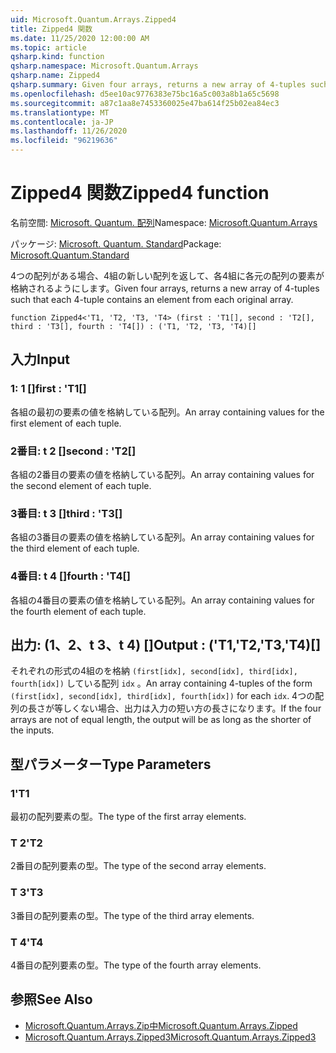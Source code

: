 ```yaml
---
uid: Microsoft.Quantum.Arrays.Zipped4
title: Zipped4 関数
ms.date: 11/25/2020 12:00:00 AM
ms.topic: article
qsharp.kind: function
qsharp.namespace: Microsoft.Quantum.Arrays
qsharp.name: Zipped4
qsharp.summary: Given four arrays, returns a new array of 4-tuples such that each 4-tuple contains an element from each original array.
ms.openlocfilehash: d5ee10ac9776383e75bc16a5c003a8b1a65c5698
ms.sourcegitcommit: a87c1aa8e7453360025e47ba614f25b02ea84ec3
ms.translationtype: MT
ms.contentlocale: ja-JP
ms.lasthandoff: 11/26/2020
ms.locfileid: "96219636"
---
```

# <a name="zipped4-function"></a><span data-ttu-id="9eaa9-102">Zipped4 関数</span><span class="sxs-lookup"><span data-stu-id="9eaa9-102">Zipped4 function</span></span>

<span data-ttu-id="9eaa9-103">名前空間: [Microsoft. Quantum. 配列](xref:Microsoft.Quantum.Arrays)</span><span class="sxs-lookup"><span data-stu-id="9eaa9-103">Namespace: [Microsoft.Quantum.Arrays](xref:Microsoft.Quantum.Arrays)</span></span>

<span data-ttu-id="9eaa9-104">パッケージ: [Microsoft. Quantum. Standard](https://nuget.org/packages/Microsoft.Quantum.Standard)</span><span class="sxs-lookup"><span data-stu-id="9eaa9-104">Package: [Microsoft.Quantum.Standard](https://nuget.org/packages/Microsoft.Quantum.Standard)</span></span>


<span data-ttu-id="9eaa9-105">4つの配列がある場合、4組の新しい配列を返して、各4組に各元の配列の要素が格納されるようにします。</span><span class="sxs-lookup"><span data-stu-id="9eaa9-105">Given four arrays, returns a new array of 4-tuples such that each 4-tuple contains an element from each original array.</span></span>

```qsharp
function Zipped4<'T1, 'T2, 'T3, 'T4> (first : 'T1[], second : 'T2[], third : 'T3[], fourth : 'T4[]) : ('T1, 'T2, 'T3, 'T4)[]
```


## <a name="input"></a><span data-ttu-id="9eaa9-106">入力</span><span class="sxs-lookup"><span data-stu-id="9eaa9-106">Input</span></span>

### <a name="first--t1"></a><span data-ttu-id="9eaa9-107">1: 1 []</span><span class="sxs-lookup"><span data-stu-id="9eaa9-107">first : 'T1[]</span></span>

<span data-ttu-id="9eaa9-108">各組の最初の要素の値を格納している配列。</span><span class="sxs-lookup"><span data-stu-id="9eaa9-108">An array containing values for the first element of each tuple.</span></span>


### <a name="second--t2"></a><span data-ttu-id="9eaa9-109">2番目: t 2 []</span><span class="sxs-lookup"><span data-stu-id="9eaa9-109">second : 'T2[]</span></span>

<span data-ttu-id="9eaa9-110">各組の2番目の要素の値を格納している配列。</span><span class="sxs-lookup"><span data-stu-id="9eaa9-110">An array containing values for the second element of each tuple.</span></span>


### <a name="third--t3"></a><span data-ttu-id="9eaa9-111">3番目: t 3 []</span><span class="sxs-lookup"><span data-stu-id="9eaa9-111">third : 'T3[]</span></span>

<span data-ttu-id="9eaa9-112">各組の3番目の要素の値を格納している配列。</span><span class="sxs-lookup"><span data-stu-id="9eaa9-112">An array containing values for the third element of each tuple.</span></span>


### <a name="fourth--t4"></a><span data-ttu-id="9eaa9-113">4番目: t 4 []</span><span class="sxs-lookup"><span data-stu-id="9eaa9-113">fourth : 'T4[]</span></span>

<span data-ttu-id="9eaa9-114">各組の4番目の要素の値を格納している配列。</span><span class="sxs-lookup"><span data-stu-id="9eaa9-114">An array containing values for the fourth element of each tuple.</span></span>



## <a name="output--t1t2t3t4"></a><span data-ttu-id="9eaa9-115">出力: (1、2、t 3、t 4) []</span><span class="sxs-lookup"><span data-stu-id="9eaa9-115">Output : ('T1,'T2,'T3,'T4)[]</span></span>

<span data-ttu-id="9eaa9-116">それぞれの形式の4組のを格納 `(first[idx], second[idx], third[idx], fourth[idx])` している配列 `idx` 。</span><span class="sxs-lookup"><span data-stu-id="9eaa9-116">An array containing 4-tuples of the form `(first[idx], second[idx], third[idx], fourth[idx])` for each `idx`.</span></span> <span data-ttu-id="9eaa9-117">4つの配列の長さが等しくない場合、出力は入力の短い方の長さになります。</span><span class="sxs-lookup"><span data-stu-id="9eaa9-117">If the four arrays are not of equal length, the output will be as long as the shorter of the inputs.</span></span>

## <a name="type-parameters"></a><span data-ttu-id="9eaa9-118">型パラメーター</span><span class="sxs-lookup"><span data-stu-id="9eaa9-118">Type Parameters</span></span>

### <a name="t1"></a><span data-ttu-id="9eaa9-119">1</span><span class="sxs-lookup"><span data-stu-id="9eaa9-119">'T1</span></span>

<span data-ttu-id="9eaa9-120">最初の配列要素の型。</span><span class="sxs-lookup"><span data-stu-id="9eaa9-120">The type of the first array elements.</span></span>
### <a name="t2"></a><span data-ttu-id="9eaa9-121">T 2</span><span class="sxs-lookup"><span data-stu-id="9eaa9-121">'T2</span></span>

<span data-ttu-id="9eaa9-122">2番目の配列要素の型。</span><span class="sxs-lookup"><span data-stu-id="9eaa9-122">The type of the second array elements.</span></span>
### <a name="t3"></a><span data-ttu-id="9eaa9-123">T 3</span><span class="sxs-lookup"><span data-stu-id="9eaa9-123">'T3</span></span>

<span data-ttu-id="9eaa9-124">3番目の配列要素の型。</span><span class="sxs-lookup"><span data-stu-id="9eaa9-124">The type of the third array elements.</span></span>
### <a name="t4"></a><span data-ttu-id="9eaa9-125">T 4</span><span class="sxs-lookup"><span data-stu-id="9eaa9-125">'T4</span></span>

<span data-ttu-id="9eaa9-126">4番目の配列要素の型。</span><span class="sxs-lookup"><span data-stu-id="9eaa9-126">The type of the fourth array elements.</span></span>

## <a name="see-also"></a><span data-ttu-id="9eaa9-127">参照</span><span class="sxs-lookup"><span data-stu-id="9eaa9-127">See Also</span></span>

- [<span data-ttu-id="9eaa9-128">Microsoft.Quantum.Arrays.Zip中</span><span class="sxs-lookup"><span data-stu-id="9eaa9-128">Microsoft.Quantum.Arrays.Zipped</span></span>](xref:Microsoft.Quantum.Arrays.Zipped)
- [<span data-ttu-id="9eaa9-129">Microsoft.Quantum.Arrays.Zipped3</span><span class="sxs-lookup"><span data-stu-id="9eaa9-129">Microsoft.Quantum.Arrays.Zipped3</span></span>](xref:Microsoft.Quantum.Arrays.Zipped3)